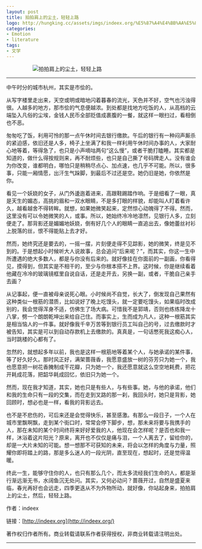 ```yaml
---
layout: post
title: 拍拍肩上的尘土，轻轻上路
logo: http://hungking.cc/assets/imgs/indeex.org/%E5%87%A4%E4%BB%AA%E5%85%AC%E4%B8%BB1.jpg
categories:
- Emotion
- literature
tags:
- 文学
---
```




　　　　　![拍拍肩上的尘土，轻轻上路](http://hungking.cc/assets/imgs/indeex.org/%E5%87%A4%E4%BB%AA%E5%85%AC%E4%B8%BB1.jpg)




--------------







中午时分的城市杭州，其实是市侩的。

 

从写字楼里走出来，天空或明或暗地闪着暮春的流光，天色并不好，空气也污浊得很。人越多的地方，那市侩的气息便越浓。到处都是找地方吃饭的人，从高档的云端坠入凡俗的尘埃，金钱人民币全部贬值成裹腹的一餐，就这样一眼扫过，看相倒也不恶。

 

匆匆吃了饭，利用可怜的那一点午休时间去银行缴款。午后的银行有一种闷声厮杀的紧迫感，依旧还是人多，椅子上坐满了和我一样利用午休时间办事的人，大家耐心地等着，等得急了，也只是小声嘀咕两句“这么慢”，或者干脆打瞌睡。其实都是知道的，做什么得按规则来，再不耐烦些，也只是自己撕了号码牌走人。没有谁会为你改变，谁都明白，哪怕只是稍稍尽点心、加点速，也几乎不可能。所以，很多事，只能一厢情愿，出汗生气跺脚，到最后不过还是空。她仍旧是她，你依然是你。

 

看见一个妖娆的女子，从门外逶迤着进来，高跟鞋踢踏作响。于是细看了一眼，真是天生的媚态，高挑的眉和一双水眼睛，不是多打眼的样貌，却能叫人盯着看许久，越看越舍不得转眸。就想，如果她微笑起来，定然惊心动魄得了不得。然而，这里没有可以令她微笑的人，或事。所以，她始终冷冷地凛然，见银行人多，立刻便走了。那背影还是媚媚地妖娆，倒有好几个人的眼睛一直追出去，像她蕾丝衬衫上脱落的丝，恨不得能贴上去才好。

 

然而，她终究还是要去的，一摇一摆，片刻便走得不见踪影，她的微笑，终是见不到的。于是想起小时候听大人说故事，总会追问“后来呢？”，而其实，你这一生中所遭遇的绝大多数人，都是与你没有后来的。就好像挂在你面前的一副画，你看得见，摸得到，但其实是不相干的，至少与你根本搭不上界。这时候，你是继续看着他藏在冷冷的玻璃镜框里自说自话，还是走开去，另换一副，或者，干脆自己亲手去画？

 

从记事起，便一直被母亲说死心眼。小时候尚不自觉，长大了，倒发现自己果然有这种类似一根筋的潜质，比如说好了晚上吃馒头，就一定要吃馒头，如果临时改成别的，我会觉得浑身不适，仿佛生了场大病。可惜我不是郭靖，否则也练练降龙十八掌，劈一个朗朗乾坤出来给自己住。而事实上，生而成为凡人，这种一根筋其实是相当恼人的一件事。就好像我千辛万苦等到银行员工叫自己的号，过去缴款时才被告知，其实是可以到自动存款机上去缴款的。真真是，一句话憋死我这痴心人，当时跳楼的心都有了。

 

忽然的，就想起多年以前，我也是这样一根筋地等着某个人，与她承诺的某件事，等了好久好久。那时风正好，满架蔷薇香，我愿意盛放一树的芬芳只为她一个，我也愿意把一树花香腌制成干花瓣，只为她一个，我还愿意就这么空空地耗费，把花开耗成花落，把韶华耗成回忆，依旧只为她一个。

 

然而，现在我才知道，其实，她也只是有些人，与有些事。她，与他的承诺，他们和我的生命只有一段的交集，而在走到叉路的那一刹，我回头时，她只是背影，她回顾时，想必也是一样，看我的背影远去。

 

也不是不悲伤的，可后来还是会觉得快乐，甚至感激。有那么一段日子，一个人在城市里飘啊飘，走到某个街口时，常常会停下脚步，想，那未来将要与我携手的人，那在未知的某个时间终将来好好爱我的人，他现在会怎样呢？是否也和我一样，沐浴着这片阳光？原来，离开也不仅仅是痛与泪，一个人离去了，留给你的，却是一大片未知的可能。想一想那不可获知的未来，将会以怎样的角度与力量，照耀你即将踏上的路，那是多么迷人的一段光阴，直至现在，想起时，还是觉得温暖。

 

终此一生，能够守住你的人，也只有那么几个，而太多流经我们生命的人，都是渐行渐远渐无书，水阔鱼沉无处问。其实，又何必动问？蔷薇开过，自然是盛夏来临，春光再好也会远走，四季更迭从不为外物所动，就好像，你站起身来，拍拍肩上的尘土，然后，轻轻上路。



作者：indeex  

链接：[http://indeex.org](http://indeex.org/)  

著作权归作者所有。商业转载请联系作者获得授权，非商业转载请注明出处。








---------------










